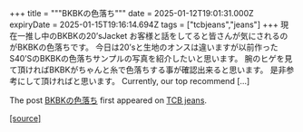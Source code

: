 +++
title = """BKBKの色落ち"""
date = 2025-01-12T19:01:31.000Z
expiryDate = 2025-01-15T19:16:14.694Z
tags = ["tcbjeans","jeans"]
+++
現在一推し中のBKBKの20’sJacket お客様と話をしてると皆さんが気にされるのがBKBKの色落ちです。 今日は20’sと生地のオンスは違いますが以前作ったS40’SのBKBKの色落ちサンプルの写真を紹介したいと思います。 腕のヒゲを見て頂ければBKBKがちゃんと糸で色落ちする事が確認出来ると思います。 是非参考にして頂ければと思います。 Currently, our top recommend \[…\]

The post [BKBKの色落ち](http://tcbjeans.com/2025/01/13/50741) first appeared on [TCB jeans](http://tcbjeans.com).

[[source]](http://tcbjeans.com/2025/01/13/50741)

